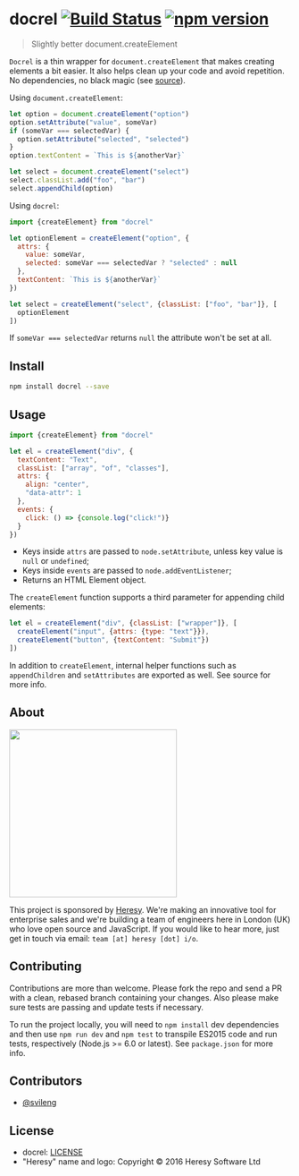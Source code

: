 # docrel [![Build Status](https://travis-ci.org/svileng/docrel.svg?branch=master)](https://travis-ci.org/svileng/docrel) [![npm version](https://badge.fury.io/js/docrel.svg)](https://badge.fury.io/js/docrel)
> Slightly better document.createElement

`Docrel` is a thin wrapper for `document.createElement` that makes creating elements a bit easier. It also helps clean up your code and avoid repetition. No dependencies, no black magic (see [source](https://github.com/svileng/docrel/blob/master/src/docrel.js)).

Using `document.createElement`:

```js
let option = document.createElement("option")
option.setAttribute("value", someVar)
if (someVar === selectedVar) {
  option.setAttribute("selected", "selected")
}
option.textContent = `This is ${anotherVar}`

let select = document.createElement("select")
select.classList.add("foo", "bar")
select.appendChild(option)
```

Using `docrel`:

```js
import {createElement} from "docrel"

let optionElement = createElement("option", {
  attrs: {
    value: someVar,
    selected: someVar === selectedVar ? "selected" : null
  },
  textContent: `This is ${anotherVar}`
})

let select = createElement("select", {classList: ["foo", "bar"]}, [
  optionElement
])
```

If `someVar === selectedVar` returns `null` the attribute won't be set at all.

## Install
```bash
npm install docrel --save
```

## Usage
```js
import {createElement} from "docrel"

let el = createElement("div", {
  textContent: "Text",
  classList: ["array", "of", "classes"],
  attrs: {
    align: "center",
    "data-attr": 1
  },
  events: {
    click: () => {console.log("click!")}
  }
})
```

- Keys inside `attrs` are passed to `node.setAttribute`, unless key value is `null` or `undefined`;
- Keys inside `events` are passed to `node.addEventListener`;
- Returns an HTML Element object.

The `createElement` function supports a third parameter for appending child elements:

```js
let el = createElement("div", {classList: ["wrapper"]}, [
  createElement("input", {attrs: {type: "text"}}),
  createElement("button", {textContent: "Submit"})
])
```

In addition to `createElement`, internal helper functions such as `appendChildren` and `setAttributes` are exported as well. See source for more info.

## About
<img src="http://heresy.io/public/logo.svg" width="300">

This project is sponsored by [Heresy](https://heresy.io). We're making an innovative tool for enterprise sales and we're building a team of engineers here in London (UK) who love open source and JavaScript. If you would like to hear more, just get in touch via email: `team [at] heresy [dot] i/o`.

## Contributing
Contributions are more than welcome. Please fork the repo and send a PR with a clean, rebased branch containing your changes. Also please make sure tests are passing and update tests if necessary.

To run the project locally, you will need to `npm install` dev dependencies and then use `npm run dev` and `npm test` to transpile ES2015 code and run tests, respectively (Node.js >= 6.0 or latest). See `package.json` for more info.

## Contributors
- [@svileng](http://twitter.com/svileng)

## License
- docrel: [LICENSE](https://github.com/svileng/docrel/blob/master/LICENSE)
- "Heresy" name and logo: Copyright © 2016 Heresy Software Ltd
